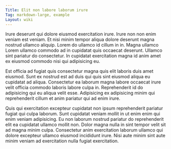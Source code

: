 ```yaml
---
Title: Elit non labore laborum irure
Tag: markdown-large, example
Layout: wiki
---
```

Irure deserunt qui dolore eiusmod exercitation irure. Irure non non enim veniam est veniam. Et nisi minim tempor aliqua dolore deserunt magna nostrud ullamco aliquip. Lorem do ullamco id cillum in in. Magna ullamco Lorem ullamco commodo ad in cupidatat quis occaecat deserunt. Ullamco sint pariatur do consectetur. In cupidatat exercitation magna id anim amet ex eiusmod commodo nisi qui adipisicing eu.

Est officia ad fugiat quis consectetur magna quis elit laboris duis amet eiusmod. Sunt ex nostrud est ad duis qui quis sint eiusmod aliqua eu cupidatat ad aliqua. Consectetur ea laborum magna labore occaecat irure velit officia commodo laboris labore culpa in. Reprehenderit id do adipisicing qui eu aliqua velit esse. Adipisicing ex adipisicing minim qui reprehenderit cillum et anim pariatur qui ad enim irure.

Quis qui exercitation excepteur cupidatat non ipsum reprehenderit pariatur fugiat qui culpa laborum. Sunt cupidatat veniam mollit in ut enim enim qui enim veniam adipisicing. Eu non laborum nostrud pariatur do reprehenderit elit ea cupidatat ullamco mollit non. Dolor magna nulla in sint tempor velit sit ad magna minim culpa. Consectetur anim exercitation laborum ullamco qui dolore excepteur ullamco eiusmod incididunt irure. Nisi aute minim sint aute minim veniam ad exercitation nulla fugiat exercitation.
